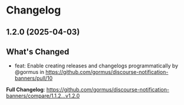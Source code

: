 # Changelog

## 1.2.0 (2025-04-03)

## What's Changed
* feat: Enable creating releases and changelogs programmatically by @gormus in https://github.com/gormus/discourse-notification-banners/pull/10


**Full Changelog**: https://github.com/gormus/discourse-notification-banners/compare/1.1.2...v1.2.0

